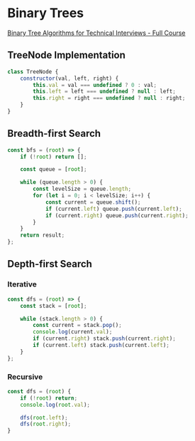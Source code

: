 # Binary Trees

[Binary Tree Algorithms for Technical Interviews - Full Course](https://www.youtube.com/watch?v=fAAZixBzIAI)

## TreeNode Implementation

```javascript
class TreeNode {
    constructor(val, left, right) {
        this.val = val === undefined ? 0 : val;
        this.left = left === undefined ? null : left;
        this.right = right === undefined ? null : right;
    }
}
```

## Breadth-first Search

```javascript
const bfs = (root) => {
    if (!root) return [];

    const queue = [root];

    while (queue.length > 0) {
        const levelSize = queue.length;
        for (let i = 0; i < levelSize; i++) {
            const current = queue.shift();
            if (current.left) queue.push(current.left);
            if (current.right) queue.push(current.right);
        }
    }
    return result;
};
```

## Depth-first Search

### Iterative
```javascript
const dfs = (root) => {
    const stack = [root];

    while (stack.length > 0) {
        const current = stack.pop();
        console.log(current.val);
        if (current.right) stack.push(current.right);
        if (current.left) stack.push(current.left);
    }
};
```

### Recursive
```javascript
const dfs = (root) {
	if (!root) return;
	console.log(root.val);

	dfs(root.left);
	dfs(root.right);
}
```
